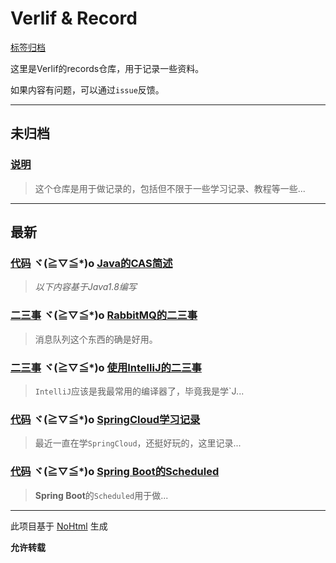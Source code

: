 # Verlif & Record

[标签归档](tags.md)

这里是Verlif的records仓库，用于记录一些资料。

如果内容有问题，可以通过`issue`反馈。

------

## 未归档

### [说明](docs//说明.md)

> 这个仓库是用于做记录的，包括但不限于一些学习记录、教程等一些...

------

## 最新

### [代码](tags/代码.md) ヾ(≧▽≦*)o  [Java的CAS简述](docs/学习/代码/Java的CAS简述.md)

> *以下内容基于Java1.8编写*

### [二三事](tags/二三事.md) ヾ(≧▽≦*)o  [RabbitMQ的二三事](docs/二三事/RabbitMQ的二三事.md)

> 消息队列这个东西的确是好用。

### [二三事](tags/二三事.md) ヾ(≧▽≦*)o  [使用IntelliJ的二三事](docs/二三事/使用IntelliJ的二三事.md)

> `IntelliJ`应该是我最常用的编译器了，毕竟我是学`J...

### [代码](tags/代码.md) ヾ(≧▽≦*)o  [SpringCloud学习记录](docs/学习/代码/SpringCloud学习记录.md)

> 最近一直在学`SpringCloud`，还挺好玩的，这里记录...

### [代码](tags/代码.md) ヾ(≧▽≦*)o  [Spring Boot的Scheduled](docs/学习/代码/SpringBoot的Scheduled.md)

> **Spring Boot**的`Scheduled`用于做...

------

此项目基于 [NoHtml](https://github.com/Verlif/NoHtml) 生成

__允许转载__
